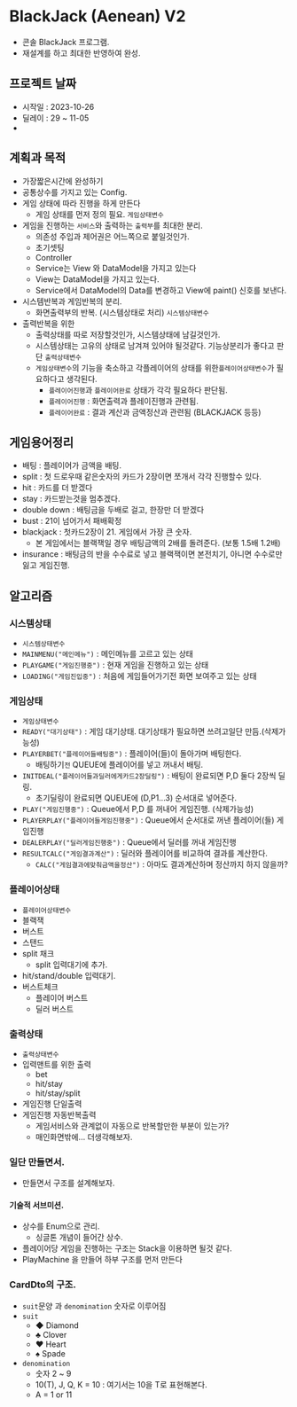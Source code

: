 # BlackJack (Aenean) V2
- 콘솔 BlackJack 프로그램.
- 재설계를 하고 최대한 반영하여 완성.

## 프로젝트 날짜
- 시작일 : 2023-10-26
- 딜레이 : 29 ~ 11-05
- 

## 계획과 목적
- 가장짧은시간에 완성하기
- 공통상수를 가지고 있는 Config.
- 게임 상태에 따라 진행을 하게 만든다
  - 게임 상태를 먼저 정의 필요. `게임상태변수`
- 게임을 진행하는 `서비스`와 출력하는 `출력부`를 최대한 분리.
  - 의존성 주입과 제어권은 어느쪽으로 붙일것인가.
  - 초기셋팅
  - Controller
  - Service는 View 와 DataModel을 가지고 있는다
  - View는 DataModel을 가지고 있는다.
  - Service에서 DataModel의 Data를 변경하고 View에 paint() 신호를 보낸다.
- 시스템반복과 게임반복의 분리.
  + 화면출력부의 반복. (시스템상태로 처리) `시스템상태변수`
- 출력반복을 위한
  + 출력상태를 따로 저장할것인가, 시스템상태에 남길것인가.
  + 시스템상태는 고유의 상태로 남겨져 있어야 될것같다. 기능상분리가 좋다고 판단 `출력상태변수`
  + `게임상태변수`의 기능을 축소하고 각플레이어의 상태를 위한`플레이어상태변수`가 필요하다고 생각된다.
    * `플레이어진행`과 `플레이어완료` 상태가 각각 필요하다 판단됨.
    * `플레이어진행` : 화면출력과 플레이진행과 관련됨.
    * `플레이어완료` : 결과 계산과 금액정산과 관련됨 (BLACKJACK 등등)
  
## 게임용어정리
- 배팅 : 플레이어가 금액을 배팅.
- split : 첫 드로우때 같은숫자의 카드가 2장이면 쪼개서 각각 진행할수 있다.
- hit : 카드를 더 받겠다
- stay : 카드받는것을 멈추겠다.
- double down : 배팅금을 두배로 걸고, 한장만 더 받겠다
- bust : 21이 넘어가서 패배확정
- blackjack : 첫카드2장이 21. 게임에서 가장 큰 숫자.
  + 본 게임에서는 블랙잭일 경우 배팅금액의 2배를 돌려준다. (보통 1.5배 1.2배)
- insurance : 배팅금의 반을 수수료로 넣고 블랙잭이면 본전치기, 아니면 수수로만 잃고 게임진행.
  
## 알고리즘
### 시스템상태
- `시스템상태변수`
- `MAINMENU("메인메뉴")` : 메인메뉴를 고르고 있는 상태
- `PLAYGAME("게임진행중")` : 현재 게임을 진행하고 있는 상태
- `LOADING("게임진입중")` : 처음에 게임들어가기전 화면 보여주고 있는 상태
### 게임상태
- `게임상태변수`
- `READY("대기상태")` : 게임 대기상태. 대기상태가 필요하면 쓰려고일단 만듬.(삭제가능성)
- `PLAYERBET("플레이어들배팅중")` : 플레이어(들)이 돌아가며 배팅한다.
  + 배팅하기`전` QUEUE에 플레이어를 넣고 꺼내서 배팅.
- `INITDEAL("플레이어들과딜러에게카드2장딜링")` : 배팅이 완료되면 P,D 둘다 2장씩 딜링.
  + 초기딜링이 완료되면 QUEUE에 (D,P1...3) 순서대로 넣어준다.
- `PLAY("게임진행중")` : Queue에서 P,D 를 꺼내어 게임진행. (삭제가능성)
- `PLAYERPLAY("플레이어들게임진행중")` : Queue에서 순서대로 꺼낸 플레이어(들) 게임진행
- `DEALERPLAY("딜러게임진행중")` : Queue에서 딜러를 꺼내 게임진행
- `RESULTCALC("게임결과계산")` : 딜러와 플레이어를 비교하여 결과를 계산한다.
  + `CALC("게임결과에맞춰금액을정산")` : 아마도 결과계산하며 정산까지 하지 않을까?
### 플레이어상태
- `플레이어상태변수`
- 블랙잭
- 버스트
- 스탠드
- split 채크
  + split 입력대기에 추가.
- hit/stand/double 입력대기.
- 버스트체크
  + 플레이어 버스트
  + 딜러 버스트
### 출력상태
- `출력상태변수`
- 입력맨트를 위한 출력
  + bet
  + hit/stay
  + hit/stay/split
- 게임진행 단일출력
- 게임진행 자동반복출력
  + 게임서비스와 관계없이 자동으로 반복할만한 부분이 있는가?
  + 매인화면밖에... 더생각해보자.
  
### 일단 만들면서.
- 만들면서 구조를 설계해보자.
#### 기술적 서브미션.
- 상수를 Enum으로 관리.
  + 싱글톤 개념이 들어간 상수.
- 플레이어당 게임을 진행하는 구조는 Stack을 이용하면 될것 같다.
- PlayMachine 을 만들어 하부 구조를 먼저 만든다

### CardDto의 구조.
  + `suit`문양 과 `denomination` 숫자로 이루어짐
  + `suit` 
    * ◆ Diamond
    * ♣ Clover
    * ♥ Heart
    * ♠ Spade
  + `denomination`
    * 숫자 2 ~ 9
    * 10(T), J, Q, K = 10 : 여기서는 10을 T로 표현해본다.
    * A = 1 or 11